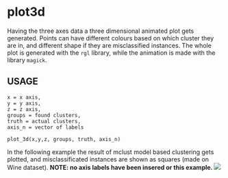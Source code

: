 # plot3d

Having the three axes data a three dimensional animated plot gets generated. Points can have different colours based on which cluster they are in, and different shape if they are misclassified instances. The whole plot is generated with the `rgl` library, while the animation is made with the library `magick`.

## USAGE
```
x = x axis,
y = y axis,
z = z axis,
groups = found clusters,
truth = actual clusters,
axis_n = vector of labels

plot_3d(x,y,z, groups, truth, axis_n)
```
In the following example the result of mclust model based clustering gets plotted, and misclassificated instances are shown as squares (made on Wine dataset).
<b>NOTE:<b> no axis labels have been insered or this example.
![](ex.gif)
